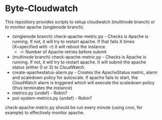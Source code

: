 # Byte-Cloudwatch

This repository provides scripts to setup cloudwatch (multinode branch) or to monitor apache (singlenode branch).

* (singlenode branch) check-apache-metric.py - Checks is Apache is running. If not, it will try to restart apache. If that fails X times (X=specified with -r) it will reboot the instance.
    * -r: Number of Apache retries before submit
* (multinode branch) check-apache-metric.py - Checks is Apache is running. If not, it will try to restart apache. It will submit the apache status (either 0 or 3) to CloudWatch.
* create-apachestatus-alarm.py - Creates the ApacheStatus metric, alarm and scaledown policy for autoscale. If apache fails to start, the CloudWatch alarm is triggered which will execute the scaledown policy (thus terminates the instance)
* metrics.py (undef) - Robin?
* put-system-metrics.py (undef) - Robin?

check-apache-metric.py should be run every minute (using cron, for example) to effectively monitor apache.
